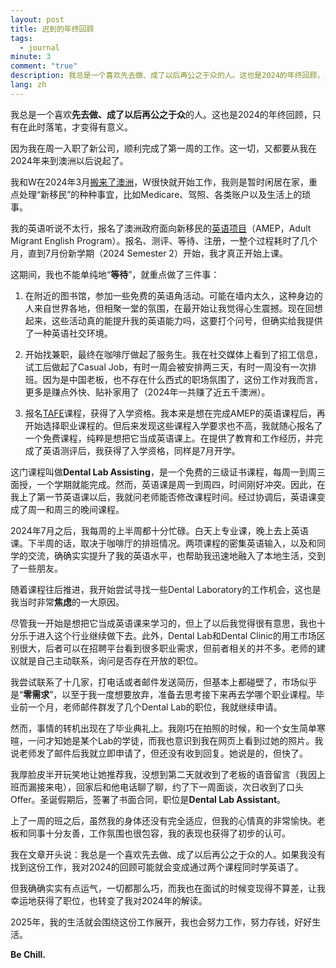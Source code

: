 ```yaml
---
layout: post
title: 迟到的年终回顾
tags:
  - journal
minute: 3
comment: "true"
description: 我总是一个喜欢先去做、成了以后再公之于众的人。这也是2024的年终回顾，只有在此时落笔，才变得有意义。
lang: zh
---
```

我总是一个喜欢**先去做、成了以后再公之于众**的人。这也是2024的年终回顾，只有在此时落笔，才变得有意义。

因为我在周一入职了新公司，顺利完成了第一周的工作。这一切，又都要从我在2024年来到澳洲以后说起了。

我和W在2024年3月[搬来了澳洲](https://memozine.me/2024/03/18/from-china-to-australia)，W很快就开始工作，我则是暂时闲居在家，重点处理“新移民”的种种事宜，比如Medicare、驾照、各类账户以及生活上的琐事。

我的英语听说不太行，报名了澳洲政府面向新移民的[英语项目](https://immi.homeaffairs.gov.au/settling-in-australia/amep/overview)（AMEP，Adult Migrant English Program）。报名、测评、等待、注册，一整个过程耗时了几个月，直到7月份新学期（2024 Semester 2）开始，我才真正开始上课。

这期间，我也不能单纯地“**等待**”，就重点做了三件事：

1. 在附近的图书馆，参加一些免费的英语角活动。可能在墙内太久，这种身边的人来自世界各地，但相聚一堂的氛围，在最开始让我觉得心生震撼。现在回想起来，这些活动真的能提升我的英语能力吗，这要打个问号，但确实给我提供了一种英语社交环境。

2. 开始找兼职，最终在咖啡厅做起了服务生。我在社交媒体上看到了招工信息，试工后做起了Casual Job，有时一周会被安排两三天，有时一周没有一次排班。因为是中国老板，也不存在什么西式的职场氛围了，这份工作对我而言，更多是赚点外快、贴补家用了（2024年一共赚了近五千澳洲）。

3. 报名[TAFE](https://www.northmetrotafe.wa.edu.au)课程，获得了入学资格。我本来是想在完成AMEP的英语课程后，再开始选择职业课程的。但后来发现这些课程入学要求也不高，我就随心报名了一个免费课程，纯粹是想把它当成英语课上。在提供了教育和工作经历，并完成了英语测评后，我获得了入学资格，同样是7月开学。

这门课程叫做**Dental Lab Assisting**，是一个免费的三级证书课程，每周一到周三面授，一个学期就能完成。然而，英语课是周一到周四，时间刚好冲突。因此，在我上了第一节英语课以后，我就问老师能否修改课程时间。经过协调后，英语课变成了周一和周三的晚间课程。

2024年7月之后，我每周的上半周都十分忙碌。白天上专业课，晚上去上英语课。下半周的话，取决于咖啡厅的排班情况。两项课程的密集英语输入，以及和同学的交流，确确实实提升了我的英语水平，也帮助我迅速地融入了本地生活，交到了一些朋友。

随着课程往后推进，我开始尝试寻找一些Dental Laboratory的工作机会，这也是我当时非常**焦虑**的一大原因。

尽管我一开始是想把它当成英语课来学习的，但上了以后我觉得很有意思，我也十分乐于进入这个行业继续做下去。此外，Dental Lab和Dental Clinic的用工市场区别很大，后者可以在招聘平台看到很多职业需求，但前者相关的并不多。老师的建议就是自己主动联系，询问是否存在开放的职位。

我尝试联系了十几家，打电话或者邮件发送简历，但基本上都碰壁了，市场似乎是“**零需求**”，以至于我一度想要放弃，准备去思考接下来再去学哪个职业课程。毕业前一个月，老师邮件群发了几个Dental Lab的职位，我就继续申请。

然而，事情的转机出现在了毕业典礼上。我刚巧在拍照的时候，和一个女生简单寒暄，一问才知她是某个Lab的学徒，而我也意识到我在网页上看到过她的照片。我说老师发了邮件后我就立即申请了，但还没有收到回复。她说是的，但快了。

我厚脸皮半开玩笑地让她推荐我，没想到第二天就收到了老板的语音留言（我因上班而漏接来电），回家后和他电话聊了聊，约了下一周面谈，次日收到了口头Offer。圣诞假期后，签署了书面合同，职位是**Dental Lab Assistant**。

上了一周的班之后，虽然我的身体还没有完全适应，但我的心情真的非常愉快。老板和同事十分友善，工作氛围也很包容，我的表现也获得了初步的认可。

我在文章开头说：我总是一个喜欢先去做、成了以后再公之于众的人。如果我没有找到这份工作，我对2024的回顾可能就会变成通过两个课程同时学英语了。

但我确确实实有点运气，一切都那么巧，而我也在面试的时候变现得不算差，让我幸运地获得了职位，也转变了我对2024年的解读。

2025年，我的生活就会围绕这份工作展开，我也会努力工作，努力存钱，好好生活。

**Be Chill.**
